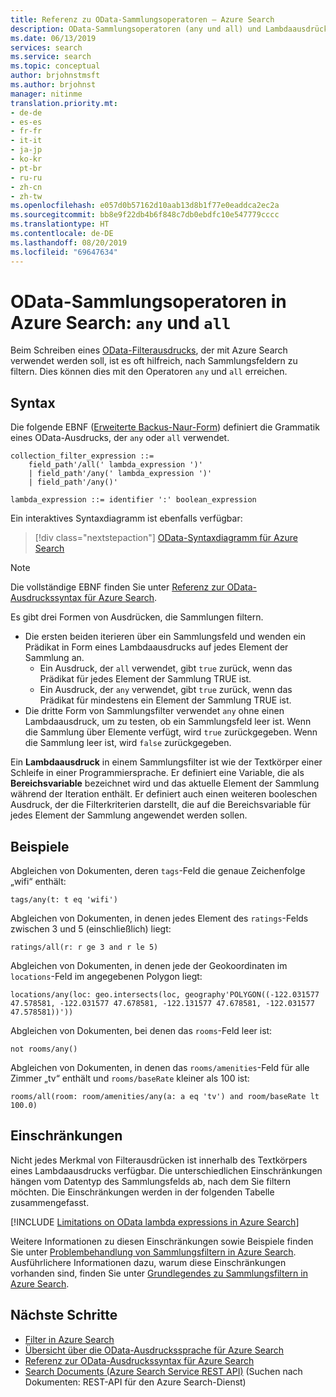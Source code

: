 ```yaml
---
title: Referenz zu OData-Sammlungsoperatoren – Azure Search
description: OData-Sammlungsoperatoren (any und all) und Lambdaausdrücke in Azure Search-Abfragen.
ms.date: 06/13/2019
services: search
ms.service: search
ms.topic: conceptual
author: brjohnstmsft
ms.author: brjohnst
manager: nitinme
translation.priority.mt:
- de-de
- es-es
- fr-fr
- it-it
- ja-jp
- ko-kr
- pt-br
- ru-ru
- zh-cn
- zh-tw
ms.openlocfilehash: e057d0b57162d10aab13d8b1f77e0eaddca2ec2a
ms.sourcegitcommit: bb8e9f22db4b6f848c7db0ebdfc10e547779cccc
ms.translationtype: HT
ms.contentlocale: de-DE
ms.lasthandoff: 08/20/2019
ms.locfileid: "69647634"
---
```

# <a name="odata-collection-operators-in-azure-search---any-and-all"></a>OData-Sammlungsoperatoren in Azure Search: `any` und `all`

Beim Schreiben eines [OData-Filterausdrucks](query-odata-filter-orderby-syntax.md), der mit Azure Search verwendet werden soll, ist es oft hilfreich, nach Sammlungsfeldern zu filtern. Dies können dies mit den Operatoren `any` und `all` erreichen.

## <a name="syntax"></a>Syntax

Die folgende EBNF ([Erweiterte Backus-Naur-Form](https://en.wikipedia.org/wiki/Extended_Backus–Naur_form)) definiert die Grammatik eines OData-Ausdrucks, der `any` oder `all` verwendet.

<!-- Upload this EBNF using https://bottlecaps.de/rr/ui to create a downloadable railroad diagram. -->

```
collection_filter_expression ::=
    field_path'/all(' lambda_expression ')'
    | field_path'/any(' lambda_expression ')'
    | field_path'/any()'

lambda_expression ::= identifier ':' boolean_expression
```

Ein interaktives Syntaxdiagramm ist ebenfalls verfügbar:

> [!div class="nextstepaction"]
> [OData-Syntaxdiagramm für Azure Search](https://azuresearch.github.io/odata-syntax-diagram/#collection_filter_expression)

> [!NOTE]
> Die vollständige EBNF finden Sie unter [Referenz zur OData-Ausdruckssyntax für Azure Search](search-query-odata-syntax-reference.md).

Es gibt drei Formen von Ausdrücken, die Sammlungen filtern.

- Die ersten beiden iterieren über ein Sammlungsfeld und wenden ein Prädikat in Form eines Lambdaausdrucks auf jedes Element der Sammlung an.
  - Ein Ausdruck, der `all` verwendet, gibt `true` zurück, wenn das Prädikat für jedes Element der Sammlung TRUE ist.
  - Ein Ausdruck, der `any` verwendet, gibt `true` zurück, wenn das Prädikat für mindestens ein Element der Sammlung TRUE ist.
- Die dritte Form von Sammlungsfilter verwendet `any` ohne einen Lambdaausdruck, um zu testen, ob ein Sammlungsfeld leer ist. Wenn die Sammlung über Elemente verfügt, wird `true` zurückgegeben. Wenn die Sammlung leer ist, wird `false` zurückgegeben.

Ein **Lambdaausdruck** in einem Sammlungsfilter ist wie der Textkörper einer Schleife in einer Programmiersprache. Er definiert eine Variable, die als **Bereichsvariable** bezeichnet wird und das aktuelle Element der Sammlung während der Iteration enthält. Er definiert auch einen weiteren booleschen Ausdruck, der die Filterkriterien darstellt, die auf die Bereichsvariable für jedes Element der Sammlung angewendet werden sollen.

## <a name="examples"></a>Beispiele

Abgleichen von Dokumenten, deren `tags`-Feld die genaue Zeichenfolge „wifi“ enthält:

    tags/any(t: t eq 'wifi')

Abgleichen von Dokumenten, in denen jedes Element des `ratings`-Felds zwischen 3 und 5 (einschließlich) liegt:

    ratings/all(r: r ge 3 and r le 5)

Abgleichen von Dokumenten, in denen jede der Geokoordinaten im `locations`-Feld im angegebenen Polygon liegt:

    locations/any(loc: geo.intersects(loc, geography'POLYGON((-122.031577 47.578581, -122.031577 47.678581, -122.131577 47.678581, -122.031577 47.578581))'))

Abgleichen von Dokumenten, bei denen das `rooms`-Feld leer ist:

    not rooms/any()

Abgleichen von Dokumenten, in denen das `rooms/amenities`-Feld für alle Zimmer „tv“ enthält und `rooms/baseRate` kleiner als 100 ist:

    rooms/all(room: room/amenities/any(a: a eq 'tv') and room/baseRate lt 100.0)

## <a name="limitations"></a>Einschränkungen

Nicht jedes Merkmal von Filterausdrücken ist innerhalb des Textkörpers eines Lambdaausdrucks verfügbar. Die unterschiedlichen Einschränkungen hängen vom Datentyp des Sammlungsfelds ab, nach dem Sie filtern möchten. Die Einschränkungen werden in der folgenden Tabelle zusammengefasst.

[!INCLUDE [Limitations on OData lambda expressions in Azure Search](../../includes/search-query-odata-lambda-limitations.md)]

Weitere Informationen zu diesen Einschränkungen sowie Beispiele finden Sie unter [Problembehandlung von Sammlungsfiltern in Azure Search](search-query-troubleshoot-collection-filters.md). Ausführlichere Informationen dazu, warum diese Einschränkungen vorhanden sind, finden Sie unter [Grundlegendes zu Sammlungsfiltern in Azure Search](search-query-understand-collection-filters.md).

## <a name="next-steps"></a>Nächste Schritte  

- [Filter in Azure Search](search-filters.md)
- [Übersicht über die OData-Ausdruckssprache für Azure Search](query-odata-filter-orderby-syntax.md)
- [Referenz zur OData-Ausdruckssyntax für Azure Search](search-query-odata-syntax-reference.md)
- [Search Documents &#40;Azure Search Service REST API&#41;](https://docs.microsoft.com/rest/api/searchservice/Search-Documents) (Suchen nach Dokumenten: REST-API für den Azure Search-Dienst)

